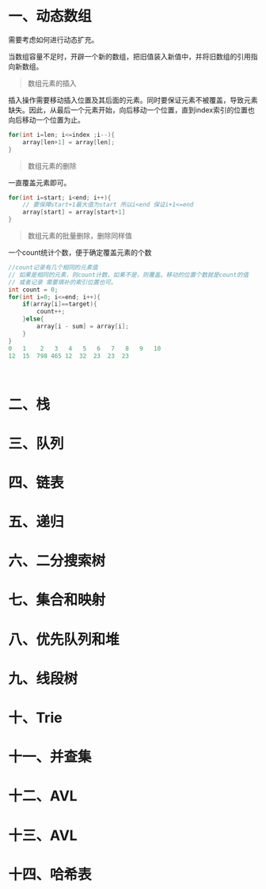 # 一、动态数组

需要考虑如何进行动态扩充。

当数组容量不足时，开辟一个新的数组，把旧值装入新值中，并将旧数组的引用指向新数组。

> 数组元素的插入

插入操作需要移动插入位置及其后面的元素。同时要保证元素不被覆盖，导致元素缺失。因此，从最后一个元素开始，向后移动一个位置，直到index索引的位置也向后移动一个位置为止。

```java
for(int i=len; i<=index ;i--){
    array[len+1] = array[len];
}
```

> 数组元素的删除

一直覆盖元素即可。

```java
for(int i=start; i<end; i++){
    // 要保障start+1最大值为start 所以i<end 保证i+1<=end
    array[start] = array[start+1]
}
```



> 数组元素的批量删除，删除同样值

一个count统计个数，便于确定覆盖元素的个数

```java
//count记录有几个相同的元素值
// 如果是相同的元素，则count计数，如果不是，则覆盖。移动的位置个数就是count的值
// 或者记录 需要填补的索引位置也可。
int count = 0;
for(int i=0; i<=end; i++){
    if(array[i]==target){
        count++;
    }else{
        array[i - sum] = array[i];
    }
}
0 	1	 2	 3	 4	 5	 6	 7	 8	 9	 10
12	15	798	465	12	32	23	23	23		

    
```





# 二、栈

# 三、队列

# 四、链表

# 五、递归

# 六、二分搜索树

# 七、集合和映射

# 八、优先队列和堆

# 九、线段树

# 十、Trie

# 十一、并查集

# 十二、AVL

# 十三、AVL

# 十四、哈希表